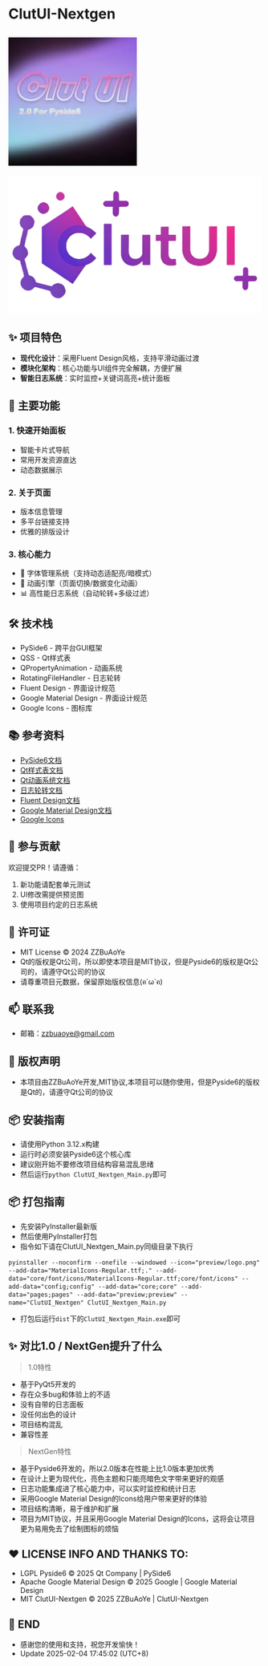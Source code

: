 # ClutUI-Nextgen
![LOGO](./preview/logo.png)
---
![界面预览](./preview/preview.png)  

## ✨ 项目特色
- **现代化设计**：采用Fluent Design风格，支持平滑动画过渡
- **模块化架构**：核心功能与UI组件完全解耦，方便扩展
- **智能日志系统**：实时监控+关键词高亮+统计面板

## 🚀 主要功能
### 1. 快速开始面板
- 智能卡片式导航
- 常用开发资源直达
- 动态数据展示

### 2. 关于页面
- 版本信息管理
- 多平台链接支持
- 优雅的排版设计

### 3. 核心能力
- 🎨 字体管理系统（支持动态适配亮/暗模式）
- 🌈 动画引擎（页面切换/数据变化动画）
- 📊 高性能日志系统（自动轮转+多级过滤）

## 🛠️ 技术栈 
- PySide6 - 跨平台GUI框架
- QSS - Qt样式表
- QPropertyAnimation - 动画系统
- RotatingFileHandler - 日志轮转
- Fluent Design - 界面设计规范
- Google Material Design - 界面设计规范
- Google Icons - 图标库

## 📚 参考资料
- [PySide6文档](https://doc.qt.io/qtforpython-6/index.html)
- [Qt样式表文档](https://doc.qt.io/qtforpython-6/PySide6/QtGui/QSS.html)
- [Qt动画系统文档](https://doc.qt.io/qtforpython-6/PySide6/QtCore/QPropertyAnimation.html)
- [日志轮转文档](https://docs.python.org/3/library/logging.handlers.html#logging.handlers.RotatingFileHandler)
- [Fluent Design文档](https://docs.microsoft.com/en-us/windows/apps/design/style/color)
- [Google Material Design文档](https://material.io/design)
- [Google Icons](https://fonts.google.com/icons)


## 🤝 参与贡献
欢迎提交PR！请遵循：
1. 新功能请配套单元测试
2. UI修改需提供预览图
3. 使用项目约定的日志系统

## 📄 许可证
* MIT License © 2024 ZZBuAoYe  
* Qt的版权是Qt公司，所以即使本项目是MIT协议，但是Pyside6的版权是Qt公司的，请遵守Qt公司的协议
* 请尊重项目元数据，保留原始版权信息(ฅ´ω`ฅ)

## 📫 联系我
- 邮箱：zzbuaoye@gmail.com

## 📝 版权声明
- 本项目由ZZBuAoYe开发,MIT协议,本项目可以随你使用，但是Pyside6的版权是Qt的，请遵守Qt公司的协议

## 📦 安装指南
- 请使用Python 3.12.x构建
- 运行时必须安装Pyside6这个核心库
- 建议刚开始不要修改项目结构容易混乱思绪
- 然后运行`python ClutUI_Nextgen_Main.py`即可

## 📦 打包指南
- 先安装PyInstaller最新版
- 然后使用PyInstaller打包
- 指令如下请在ClutUI_Nextgen_Main.py同级目录下执行
```base
pyinstaller --noconfirm --onefile --windowed --icon="preview/logo.png" --add-data="MaterialIcons-Regular.ttf;." --add-data="core/font/icons/MaterialIcons-Regular.ttf;core/font/icons" --add-data="config;config" --add-data="core;core" --add-data="pages;pages" --add-data="preview;preview" --name="ClutUI_Nextgen" ClutUI_Nextgen_Main.py
```
- 打包后运行`dist`下的`ClutUI_Nextgen_Main.exe`即可

## ✨ 对比1.0 / NextGen提升了什么
> 1.0特性
- 基于PyQt5开发的
- 存在众多bug和体验上的不适
- 没有自带的日志面板
- 没任何出色的设计
- 项目结构混乱
- 兼容性差
> NextGen特性
- 基于Pyside6开发的，所以2.0版本在性能上比1.0版本更加优秀
- 在设计上更为现代化，亮色主题和只能亮暗色文字带来更好的观感
- 日志功能集成进了核心能力中，可以实时监控和统计日志
- 采用Google Material Design的Icons给用户带来更好的体验
- 项目结构清晰，易于维护和扩展
- 项目为MIT协议，并且采用Google Material Design的Icons，这将会让项目更为易用免去了绘制图标的烦恼

## ❤️ LICENSE INFO AND THANKS TO:
- LGPL   Pyside6                © 2025 Qt Company | PySide6 
- Apache Google Material Design © 2025 Google     | Google Material Design
- MIT    ClutUI-Nextgen         © 2025 ZZBuAoYe   | ClutUI-Nextgen

## 🍞 END
- 感谢您的使用和支持，祝您开发愉快！
- Update 2025-02-04 17:45:02 (UTC+8)

